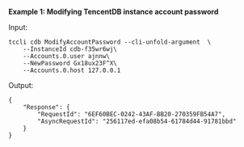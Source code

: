 **Example 1: Modifying TencentDB instance account password**



Input: 

```
tccli cdb ModifyAccountPassword --cli-unfold-argument  \
    --InstanceId cdb-f35wr6wj\
    --Accounts.0.user ajnnw\
    --NewPassword Gx18ux23F^X\
    --Accounts.0.host 127.0.0.1
```

Output: 
```
{
    "Response": {
        "RequestId": "6EF60BEC-0242-43AF-BB20-270359FB54A7",
        "AsyncRequestId": "256117ed-efa08b54-61784d44-91781bbd"
    }
}
```

